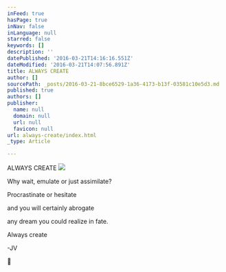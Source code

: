 ```yaml
---
inFeed: true
hasPage: true
inNav: false
inLanguage: null
starred: false
keywords: []
description: ''
datePublished: '2016-03-21T14:16:16.551Z'
dateModified: '2016-03-21T14:07:56.891Z'
title: ALWAYS CREATE
author: []
sourcePath: _posts/2016-03-21-8bce6529-1a36-4173-b13f-03581c10e5d3.md
published: true
authors: []
publisher:
  name: null
  domain: null
  url: null
  favicon: null
url: always-create/index.html
_type: Article

---
```

ALWAYS CREATE
![](https://the-grid-user-content.s3-us-west-2.amazonaws.com/72b88a96-8056-441e-9643-3ac144349e86.jpg)

Why wait, emulate or just assimilate?

Procrastinate or hesitate 

and you will certainly abrogate

any dream you could realize in fate.

Always create

-JV

